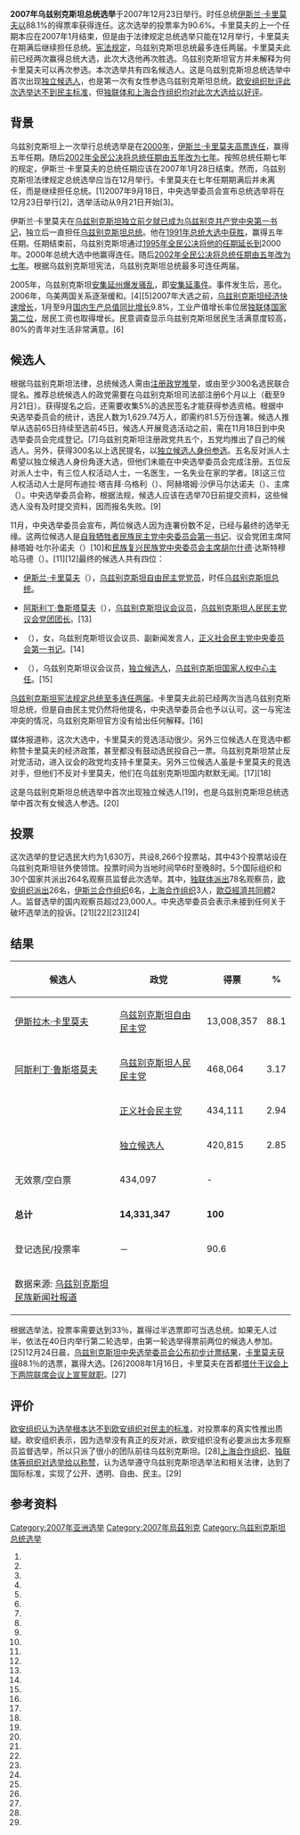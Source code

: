 **2007年乌兹别克斯坦总统选举**于2007年12月23日举行。时任总统[伊斯兰·卡里莫夫以](../Page/伊斯兰·卡里莫夫.md "wikilink")88.1%的得票率获得连任。这次选举的投票率为90.6%。卡里莫夫的上一个任期本应在2007年1月结束，但是由于法律规定总统选举只能在12月举行，卡里莫夫在期满后继续担任总统。[宪法规定](../Page/乌兹别克斯坦宪法.md "wikilink")，乌兹别克斯坦总统最多连任两届。卡里莫夫此前已经两次赢得总统大选，此次大选他再次胜选。乌兹别克斯坦官方并未解释为何卡里莫夫可以再次参选。本次选举共有四名候选人。这是乌兹别克斯坦总统选举中首次出现[独立候选人](../Page/独立候选人.md "wikilink")，也是第一次有女性参选乌兹别克斯坦总统。[欧安组织批评此次选举达不到民主标准](../Page/欧安组织.md "wikilink")，但[独联体和](../Page/独联体.md "wikilink")[上海合作组织均对此次大选给以好评](../Page/上海合作组织.md "wikilink")。

## 背景

乌兹别克斯坦上一次举行总统选举是在[2000年](../Page/2000年乌兹别克斯坦总统选举.md "wikilink")，[伊斯兰·卡里莫夫高票连任](../Page/伊斯兰·卡里莫夫.md "wikilink")，赢得五年任期。随后[2002年全民公决将总统任期由五年改为七年](../Page/2002年乌兹别克斯坦宪法公投.md "wikilink")。按照总统任期七年的规定，伊斯兰·卡里莫夫的总统任期应该在2007年1月28日结束。然而，乌兹别克斯坦法律规定总统选举应当在12月举行。卡里莫夫在七年任期期满后并未离任，而是继续担任总统。\[1\]2007年9月18日，中央选举委员会宣布总统选举将在12月23日举行\[2\]，选举活动从9月21日开始\[3\]。

伊斯兰·卡里莫夫在[乌兹别克斯坦独立前夕就已成为](../Page/乌兹别克斯坦独立.md "wikilink")[乌兹别克共产党中央第一书记](../Page/乌兹别克共产党.md "wikilink")，独立后一直担任[乌兹别克斯坦总统](../Page/乌兹别克斯坦总统.md "wikilink")。他在[1991年总统大选中获胜](../Page/1991年乌兹别克斯坦总统选举.md "wikilink")，赢得五年任期。任期结束前，乌兹别克斯坦通过[1995年全民公决将他的任期延长到](../Page/1995年乌兹别克斯坦总统任期公投.md "wikilink")2000年。2000年总统大选中他赢得连任。随后[2002年全民公决将总统任期由五年改为七年](../Page/2002年乌兹别克斯坦宪法公投.md "wikilink")。根据乌兹别克斯坦宪法，乌兹别克斯坦总统最多可连任两届。

2005年，乌兹别克斯坦[安集延州爆发骚乱](../Page/安集延州.md "wikilink")，即[安集延事件](../Page/安集延事件.md "wikilink")。事件发生后，恶化。2006年，乌美两国关系逐渐缓和。\[4\]\[5\]2007年大选之前，[乌兹别克斯坦经济快速增长](../Page/乌兹别克斯坦经济.md "wikilink")，1月至9月[国内生产总值同比增长](../Page/国内生产总值.md "wikilink")9.8%，工业产值增长率位居[独联体国家第二位](../Page/独联体.md "wikilink")，居民工资也取得增长。民意调查显示乌兹别克斯坦居民生活满意度较高，80%的青年对生活非常满意。\[6\]

## 候选人

根据乌兹别克斯坦法律，总统候选人需由[注册政党推举](../Page/乌兹别克斯坦政党.md "wikilink")，或由至少300名选民联合提名。推荐总统候选人的政党需要在乌兹别克斯坦司法部注册6个月以上（截至9月21日）。获得提名之后，还需要收集5%的选民签名才能获得参选资格。根据中央选举委员会的统计，选民人数为1,629.74万人，即需约81.5万份连署。候选人推举从选前65日持续至选前45日。候选人开展竞选活动之前，需在11月18日到中央选举委员会完成登记。\[7\]乌兹别克斯坦注册政党共五个，五党均推出了自己的候选人。另外，获得300名以上选民提名，以[独立候选人身份参选](../Page/独立候选人.md "wikilink")。五名反对派人士希望以独立候选人身份角逐大选，但他们未能在中央选举委员会完成注册。五位反对派人士中，有三位人权活动人士，一名医生，一名失业在家的学者。\[8\]这三位人权活动人士是阿布迪拉·塔吉拜·乌格利（）、阿赫塔姆·沙伊马尔达诺夫（）、主席（）。中央选举委员会称，根据法规，候选人应该在选举70日前提交资料，这些候选人没有及时提交资料，因而报名失败。\[9\]

11月，中央选举委员会宣布，两位候选人因为连署份数不足，已经与最终的选举无缘。这两位候选人是[自我牺牲者民族民主党中央委员会第一书记](../Page/自我牺牲者民族民主党.md "wikilink")、议会党团主席阿赫塔姆·吐尔孙诺夫（）\[10\]和[民族复兴民族党中央委员会主席胡尔什德](../Page/民族复兴民族党.md "wikilink")·达斯特穆哈马德（）。\[11\]\[12\]最终的候选人共有四位：

  - [伊斯兰·卡里莫夫](../Page/伊斯兰·卡里莫夫.md "wikilink")（），[乌兹别克斯坦自由民主党党员](../Page/乌兹别克斯坦自由民主党.md "wikilink")，时任[乌兹别克斯坦总统](../Page/乌兹别克斯坦总统.md "wikilink")。

  - [阿斯利丁·鲁斯塔莫夫](../Page/阿斯利丁·鲁斯塔莫夫.md "wikilink")（），[乌兹别克斯坦议会议员](../Page/乌兹别克斯坦议会.md "wikilink")，[乌兹别克斯坦人民民主党议会党团团长](../Page/乌兹别克斯坦人民民主党.md "wikilink")。\[13\]

  - （），女，乌兹别克斯坦议会议员、副新闻发言人，[正义社会民主党中央委员会第一书记](../Page/正义社会民主党.md "wikilink")。\[14\]

  - （），乌兹别克斯坦议会议员，[独立候选人](../Page/独立候选人.md "wikilink")，[乌兹别克斯坦国家人权中心主任](../Page/乌兹别克斯坦国家人权中心.md "wikilink")。\[15\]

[乌兹别克斯坦宪法规定总统至多连任两届](../Page/乌兹别克斯坦宪法.md "wikilink")。卡里莫夫此前已经两次当选乌兹别克斯坦总统，但是自由民主党仍然将他提名，中央选举委员会也予以认可。这一与宪法冲突的情况，乌兹别克斯坦官方没有给出任何解释。\[16\]

媒体报道称，这次大选中，卡里莫夫的竞选活动很少。另外三位候选人在竞选中都称赞卡里莫夫的经济政策，甚至都没有鼓动选民投自己一票。乌兹别克斯坦禁止反对党活动，进入议会的政党均支持卡里莫夫。另外三位候选人虽是卡里莫夫的竞选对手，但他们不反对卡里莫夫，他们在乌兹别克斯坦国内默默无闻。\[17\]\[18\]

这是乌兹别克斯坦总统选举中首次出现独立候选人\[19\]，也是乌兹别克斯坦总统选举中首次有女候选人参选。\[20\]

## 投票

这次选举的登记选民大约为1,630万，共设8,266个投票站，其中43个投票站设在乌兹别克斯坦驻外使领馆。投票时间为当地时间早6时至晚8时。5个国际组织和30个国家共派出264名观察员监督此次选举。其中，[独联体派出](../Page/独联体.md "wikilink")78名观察员，[欧安组织派出](../Page/欧安组织.md "wikilink")26名，[伊斯兰合作组织](../Page/伊斯兰合作组织.md "wikilink")6名，[上海合作组织](../Page/上海合作组织.md "wikilink")3人，[歐亞經濟共同體](../Page/歐亞經濟共同體.md "wikilink")2人。监督选举的国内观察员超过23,000人。中央选举委员会表示未接到任何关于破坏选举法的投诉。\[21\]\[22\]\[23\]\[24\]

## 结果

<table>
<thead>
<tr class="header">
<th><p>候选人</p></th>
<th><p>政党</p></th>
<th><p>得票</p></th>
<th><p>%</p></th>
</tr>
</thead>
<tbody>
<tr class="odd">
<td><p><a href="../Page/伊斯拉木·卡里莫夫.md" title="wikilink">伊斯拉木·卡里莫夫</a></p></td>
<td><p><a href="../Page/乌兹别克斯坦自由民主党.md" title="wikilink">乌兹别克斯坦自由民主党</a></p></td>
<td><p>13,008,357</p></td>
<td><p>88.1</p></td>
</tr>
<tr class="even">
<td><p><a href="../Page/阿斯利丁·鲁斯塔莫夫.md" title="wikilink">阿斯利丁·鲁斯塔莫夫</a></p></td>
<td><p><a href="../Page/乌兹别克斯坦人民民主党.md" title="wikilink">乌兹别克斯坦人民民主党</a></p></td>
<td><p>468,064</p></td>
<td><p>3.17</p></td>
</tr>
<tr class="odd">
<td></td>
<td><p><a href="../Page/正义社会民主党.md" title="wikilink">正义社会民主党</a></p></td>
<td><p>434,111</p></td>
<td><p>2.94</p></td>
</tr>
<tr class="even">
<td></td>
<td><p><a href="../Page/独立候选人.md" title="wikilink">独立候选人</a></p></td>
<td><p>420,815</p></td>
<td><p>2.85</p></td>
</tr>
<tr class="odd">
<td><p>无效票/空白票</p></td>
<td><p>434,097</p></td>
<td><p>-</p></td>
<td></td>
</tr>
<tr class="even">
<td><p><strong>总计</strong></p></td>
<td><p><strong>14,331,347</strong></p></td>
<td><p><strong>100</strong></p></td>
<td></td>
</tr>
<tr class="odd">
<td><p>登记选民/投票率</p></td>
<td><p>－</p></td>
<td><p>90.6</p></td>
<td></td>
</tr>
<tr class="even">
<td><p>数据来源: <a href="https://archive.is/20160420114427/http://uza.uz/en/programs/the-year-of-the-healthy-child-/islam-karimov-receives-881-votes-at-presidential-elections-24.12.2007-142/">乌兹别克斯坦民族新闻社报道</a></p></td>
<td></td>
<td></td>
<td></td>
</tr>
</tbody>
</table>

根据选举法，投票率需要达到33％，赢得过半选票即可当选总统。如果无人过半，依法在40日内举行第二轮选举，由第一轮选举得票前两位的候选人参加。\[25\]12月24日晨，[乌兹别克斯坦中央选举委员会公布初步计票结果](../Page/乌兹别克斯坦中央选举委员会.md "wikilink")，[卡里莫夫获得](../Page/卡里莫夫.md "wikilink")88.1％的选票，赢得大选。\[26\]2008年1月16日，卡里莫夫在首都[塔什干议会上下两院联席会议上宣誓就职](../Page/塔什干.md "wikilink")。\[27\]

## 评价

[欧安组织认为选举根本达不到欧安组织对民主的标准](../Page/欧安组织.md "wikilink")，对投票率的真实性推出质疑。欧安组织表示，因为选举没有真正的反对派，欧安组织没有必要派出太多观察员监督选举，所以只派了很小的团队前往乌兹别克斯坦。\[28\][上海合作组织](../Page/上海合作组织.md "wikilink")、[独联体等组织对选举给以称赞](../Page/独联体.md "wikilink")，认为选举遵守乌兹别克斯坦选举法和相关法律，达到了国际标准，实现了公开、透明、自由、民主。\[29\]

## 参考资料

[Category:2007年亚洲选举](https://zh.wikipedia.org/wiki/Category:2007年亚洲选举 "wikilink")
[Category:2007年烏茲別克](https://zh.wikipedia.org/wiki/Category:2007年烏茲別克 "wikilink")
[Category:乌兹别克斯坦总统选举](https://zh.wikipedia.org/wiki/Category:乌兹别克斯坦总统选举 "wikilink")

1.

2.

3.

4.

5.

6.

7.
8.

9.
10.

11.

12.

13.
14.
15.
16.
17.
18.
19.
20.
21.

22.

23.
24.

25.

26.

27.

28.

29.
